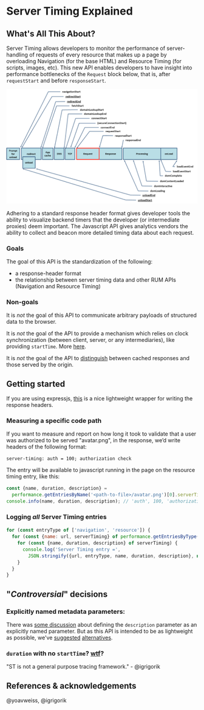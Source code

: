 # Server Timing Explained

## What's All This About?
Server Timing allows developers to monitor the performance of server-handling of requests of every resource that makes up a page by overloading Navigation (for the base HTML) and Resource Timing (for scripts, images, etc). This new API enables developers to have insight into performance bottlenecks of the `Request` block below, that is, after `requestStart` and before `responseStart`.
 
![navigation timing image](./nav-timing.png)

Adhering to a standard response header format gives developer tools the ability to visualize backend timers that the developer (or intermediate proxies) deem important. The Javascript API gives analytics vendors the ability to collect and beacon more detailed timing data about each request. 

### Goals
The goal of this API is the standardization of the following:
* a response-header format
* the relationship between server timing data and other RUM APIs (Navigation and Resource Timing)

### Non-goals
It is _not_ the goal of this API to communicate arbitrary payloads of structured data to the browser. 

It is _not_ the goal of the API to provide a mechanism which relies on clock synchronization (between client, server, or any intermediaries), like providing `startTime`. More [here](https://github.com/w3c/server-timing/issues/10#issuecomment-282442919).

It is _not_ the goal of the API to [distinguish](https://github.com/w3c/server-timing/issues/13) between cached responses and those served by the origin. 

## Getting started
If you are using expressjs, [this](https://www.npmjs.com/package/server-timing) is a nice lightweight wrapper for writing the response headers. 

### Measuring a specific code path
If you want to measure and report on how long it took to validate that a user was authorized to be served "avatar.png", in the response, we’d write headers of the following format:
```
server-timing: auth = 100; authorization check
```

The entry will be available to javascript running in the page on the resource timing entry, like this:
```javascript
const {name, duration, description} = 
  performance.getEntriesByName('<path-to-file>/avatar.png')[0].serverTiming[0];
console.info(name, duration, description); // 'auth', 100, 'authorization check'
```

### Logging *all* Server Timing entries
```javascript
for (const entryType of ['navigation', 'resource']) {
  for (const {name: url, serverTiming} of performance.getEntriesByType(entryType)) {
    for (const {name, duration, description} of serverTiming) {
      console.log('Server Timing entry =',
        JSON.stringify({url, entryType, name, duration, description}, null, 2))
    }
  }
}
```

## "_Controversial_" decisions 

### Explicitly named metadata parameters:
There was [some discussion](https://github.com/w3c/server-timing/issues/12) about defining the `description` parameter as an explicitly named parameter. But as this API is intended to be as lightweight as possible, we've [suggested](https://github.com/w3c/server-timing/issues/22#issuecomment-317123400) [alternatives](https://github.com/w3c/server-timing/issues/12#issuecomment-317876891). 

### `duration` with no `startTime`? [wtf](https://github.com/w3c/server-timing/issues/10)?
"ST is not a general purpose tracing framework." - @igrigorik

## References & acknowledgements
@yoavweiss, @igrigorik
